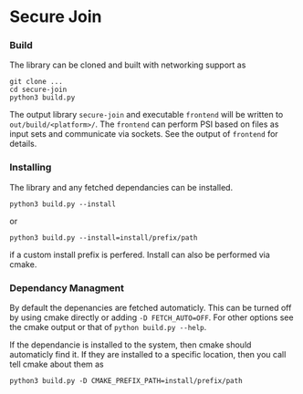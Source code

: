# Secure Join


### Build

The library can be cloned and built with networking support as
```
git clone ...
cd secure-join
python3 build.py 
```

The output library `secure-join` and executable `frontend` will be written to `out/build/<platform>/`. The `frontend` can perform PSI based on files as input sets and communicate via sockets. See the output of `frontend` for details. 

### Installing

The library and any fetched dependancies can be installed. 
```
python3 build.py --install
```
or 
```
python3 build.py --install=install/prefix/path
```
if a custom install prefix is perfered. Install can also be performed via cmake.

### Dependancy Managment

By default the depenancies are fetched automaticly. This can be turned off by using cmake directly or adding `-D FETCH_AUTO=OFF`. For other options see the cmake output or that of `python build.py --help`.

If the dependancie is installed to the system, then cmake should automaticly find it. If they are installed to a specific location, then you call tell cmake about them as 
```
python3 build.py -D CMAKE_PREFIX_PATH=install/prefix/path
```

